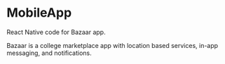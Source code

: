 # MobileApp

React Native code for Bazaar app.

Bazaar is a college marketplace app with location based services, in-app messaging, and notifications.
